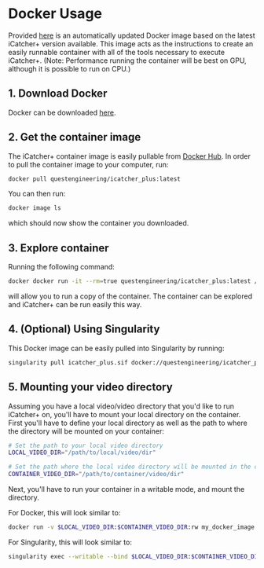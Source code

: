 # Docker Usage

Provided [here](https://hub.docker.com/r/questengineering/icatcher_plus) is an automatically updated Docker image based on the latest iCatcher+ version available. This image acts as the instructions to create an easily runnable container with all of the tools necessary to execute iCatcher+. (Note: Performance running the container will be best on GPU, although it is possible to run on CPU.)

## 1. Download Docker

Docker can be downloaded [here](https://docs.docker.com/get-docker/). 

## 2. Get the container image

The iCatcher+ container image is easily pullable from [Docker Hub](https://hub.docker.com/r/questengineering/icatcher_plus). In order to pull the container image to your computer, run:

```bash
docker pull questengineering/icatcher_plus:latest
```

You can then run:

```bash
docker image ls
```

which should now show the container you downloaded.

## 3. Explore container

Running the following command:

```bash
docker docker run -it --rm=true questengineering/icatcher_plus:latest /bin/bash
```

will allow you to run a copy of the container. The container can be explored and iCatcher+ can be run easily this way. 


## 4. (Optional) Using Singularity

This Docker image can be easily pulled into Singularity by running:

```bash
singularity pull icatcher_plus.sif docker://questengineering/icatcher_plus:latest
```

## 5. Mounting your video directory

Assuming you have a local video/video directory that you'd like to run iCatcher+ on, you'll have to mount your local directory on the container. First you'll have to define your local directory as well as the path to where the directory will be mounted on your container:

```bash
# Set the path to your local video directory
LOCAL_VIDEO_DIR="/path/to/local/video/dir"

# Set the path where the local video directory will be mounted in the container
CONTAINER_VIDEO_DIR="/path/to/container/video/dir"
```

Next, you'll have to run your container in a writable mode, and mount the directory.

For Docker, this will look similar to:

```bash
docker run -v $LOCAL_VIDEO_DIR:$CONTAINER_VIDEO_DIR:rw my_docker_image
```

For Singularity, this will look similar to:

```bash
singularity exec --writable --bind $LOCAL_VIDEO_DIR:$CONTAINER_VIDEO_DIR my_singularity_image.sif my_command
```

